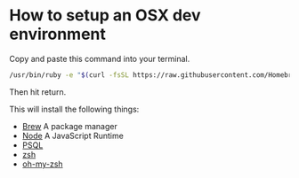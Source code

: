 # How to setup an OSX dev environment

Copy and paste this command into your terminal.

```bash
/usr/bin/ruby -e "$(curl -fsSL https://raw.githubusercontent.com/Homebrew/install/master/install)" && brew install node && brew install postgresql && brew install zsh zsh-completions && sh -c "$(curl -fsSL https://raw.githubusercontent.com/robbyrussell/oh-my-zsh/master/tools/install.sh)"

```
Then hit return.

This will install the following things:

- [Brew](https://brew.sh/) A package manager
- [Node](https://nodejs.org/en/) A JavaScript Runtime
- [PSQL](https://www.postgresql.org/)
- [zsh](https://www.postgresql.org/)
- [oh-my-zsh](https://ohmyz.sh/)

